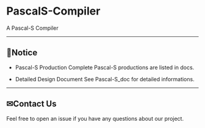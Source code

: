 # PascalS-Compiler

A Pascal-S Compiler

---
## 👀Notice
- Pascal-S Production
Complete Pascal-S productions are listed in docs.

- Detailed Design Document
See Pascal-S_doc for detailed informations.

---

## ✉Contact Us

Feel free to open an issue if you have any questions about our project.
